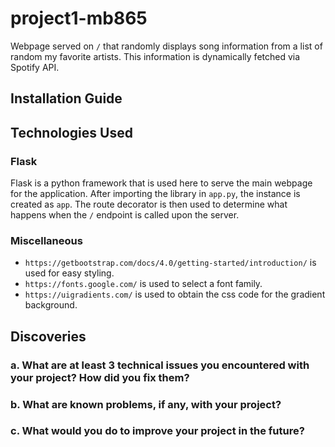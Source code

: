 # project1-mb865
Webpage served on `/` that randomly displays song information from a list of random my favorite artists. This information is dynamically fetched via Spotify API.

## Installation Guide

## Technologies Used
### Flask
Flask is a python framework that is used here to serve the main webpage for the application. After importing the library in `app.py`, the instance is created as `app`. The route decorator is then used to determine what happens when the `/` endpoint is called upon the server.

### Miscellaneous
* `https://getbootstrap.com/docs/4.0/getting-started/introduction/` is used for easy styling.
* `https://fonts.google.com/` is used to select a font family.
* `https://uigradients.com/` is used to obtain the css code for the gradient background.

## Discoveries
### a. What are at least 3 technical issues you encountered with your project? How did you fix them?
### b. What are known problems, if any, with your project?
### c. What would you do to improve your project in the future?
